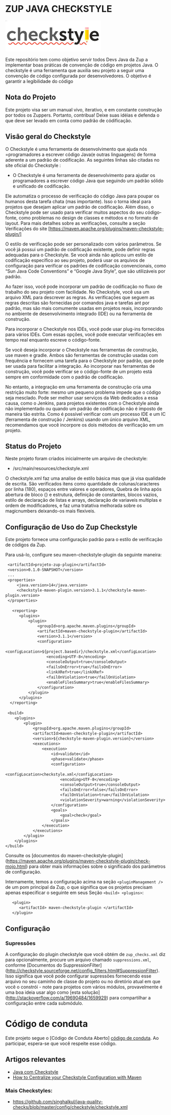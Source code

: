 
# ZUP JAVA CHECKSTYLE
![Checkstyle](imgs/checkstyle.png)

Este repositório tem como objetivo servir todos Devs Java da Zup a implementar boas práticas de convenção de código em projetos Java. O checkstyle é uma ferramenta que auxilia seu projeto a seguir uma convenção de código configurada por desenvolvedores. O objetivo é garantir a legibilidade do código

## Nota do Projeto

Este projeto visa ser um manual vivo, iterativo, e em constante construção por todos os Zuppers.
Portanto, contribua! Deixe suas idéias e defenda o que deve ser levado em conta como padrão de códificação.

## Visão geral do Checkstyle

O Checkstyle é uma ferramenta de desenvolvimento que ajuda nós =programadores a escrever código Java(e outras linguagens) de forma aderente a um padrão de codificação.
As seguintes linhas são citadas no site oficial do Checkstyle :

- O Checkstyle é uma ferramenta de desenvolvimento para ajudar os programadores a escrever código Java que seguindo um padrão sólido e unificado de codificação.

Ele automatiza o processo de verificação do código Java para poupar os humanos desta tarefa chata (mas importante). 
Isso o torna ideal para projetos que desejam aplicar um padrão de codificação.
Além disso, o Checkstyle pode ser usado para verificar muitos aspectos do seu código-fonte, como problemas no design de classes e métodos e no formato de layout. Para mais detalhes sobre as verificações, consulte a seção Verificações do site [https://maven.apache.org/plugins/maven-checkstyle-plugin/]

O estilo de verificação pode ser personalizado com vários parâmetros. 
Se você já possui um padrão de codificação existente, pode definir regras adequadas para o Checkstyle. Se você ainda não aplicou um estilo de codificação específico ao seu projeto, poderá usar os arquivos de configuração para verificar os padrões de codificação convencionais, como “Sun Java Code Conventions” e “Google Java Style”, que são utilizáveis ​​por padrão. 

Ao fazer isso, você pode incorporar um padrão de codificação no fluxo de trabalho do seu projeto com facilidade.
No Checkstyle, você usa um arquivo XML para descrever as regras. As verificações que seguem as regras descritas são fornecidas por comandos java e tarefas ant por padrão, mas são mais comumente usadas em projetos reais, incorporando no ambiente de desenvolvimento integrado (IDE) ou na ferramenta de construção.

Para incorporar o Checkstyle nos IDEs, você pode usar plug-ins fornecidos para vários IDEs. Com essas opções, você pode 
executar verificações em tempo real enquanto escreve o código-fonte.

Se você deseja incorporar o Checkstyle nas ferramentas de construção, use maven e gradle. Ambos são ferramentas de construção usadas com frequência e fornecem uma tarefa para o Checkstyle por padrão, que pode ser usada para facilitar a integração. Ao incorporar nas ferramentas de construção, você pode verificar se o código-fonte de um projeto está sempre em conformidade com o padrão de codificação.

No entanto, a integração em uma ferramenta de construção cria uma restrição muito forte: mesmo um pequeno problema impede que o código seja mesclado. Pode ser melhor usar serviços da Web dedicados a essa causa, como o Jenkins, para projetos existentes com o Checkstyle ainda não implementado ou quando um padrão de codificação não é imposto de maneira tão estrita.
Como é possível verificar com um processo IDE e um IC (ferramenta de construção / Jenkins) usando um único arquivo XML, recomendamos que você incorpore os dois métodos de verificação em um projeto.


## Status do Projeto

Neste projeto foram criados inicialmente um arquivo de checkstyle:
- /src/main/resources/checkstyle.xml


O checkstyle.xml faz uma analise de estilo básica mas que já visa qualidade de escrita.
 São verificados itens como quantidade de colunas/caracteres por linha (180),
 espaços entre valores e operadores, Quebra de linha após abertura de bloco {} e estrutura, definição de constantes, blocos vazios, estilo de declaração de listas e arrays, declaração de variaveis multiplas e ordem de modificadores, e faz uma tratativa melhorada sobre os magicnumbers deixando-os mais flexiveis.
 
 

## Configuração de Uso do Zup Checkstyle

Este projeto fornece uma configuração padrão para o estilo de verificação de códigos da Zup.

Para usá-lo, configure seu maven-checkstyle-plugin da seguinte maneira:

````
 <artifactId>projeto-zup-plugin</artifactId>
 <version>0.1.0-SNAPSHOT</version>
 ...
 <properties>
     <java.version>14</java.version>
     <checkstyle-maven-plugin.version>3.1.1</checkstyle-maven-plugin.version>
 </properties>

   <reporting>
      <plugins>
          <plugin>
              <groupId>org.apache.maven.plugins</groupId>
              <artifactId>maven-checkstyle-plugin</artifactId>
              <version>3.1.1</version>
              <configuration>
                  <configLocation>${project.basedir}/checkstyle.xml</configLocation>
                  <encoding>UTF-8</encoding>
                  <consoleOutput>true</consoleOutput>
                  <failsOnError>true</failsOnError>
                  <linkXRef>true</linkXRef>
                  <failOnViolation>true</failOnViolation>
                  <enableFilesSummary>true</enableFilesSummary>
              </configuration>
          </plugin>
      </plugins>
  </reporting>
     
 <build>
    <plugins>
        <plugin>
            <groupId>org.apache.maven.plugins</groupId>
            <artifactId>maven-checkstyle-plugin</artifactId>
            <version>${checkstyle-maven-plugin.version}</version>
            <executions>
                <execution>
                    <id>validate</id>
                    <phase>validate</phase>
                    <configuration>
                        <configLocation>checkstyle.xml</configLocation>
                        <encoding>UTF-8</encoding>
                        <consoleOutput>true</consoleOutput>
                        <failsOnError>false</failsOnError>
                        <failOnViolation>true</failOnViolation>
                        <violationSeverity>warning</violationSeverity>
                    </configuration>
                    <goals>
                        <goal>check</goal>
                    </goals>
                </execution>
            </executions>
        </plugin>
    </plugins>
</build>
````

Consulte os [documentos do maven-checkstyle-plugin] (https://maven.apache.org/plugins/maven-checkstyle-plugin/check-mojo.html) 
para obter mais informações sobre o significado dos parâmetros de configuração.

Internamente, temos a configuração acima na seção `<pluginManagement />` de um 
pom principal da Zup, o que significa que os projetos precisam apenas especificar o seguinte em seus
Seção `<build> <plugins>`:

````
   <plugin>
      <artifactId> maven-checkstyle-plugin </artifactId>
   </plugin>
````

## Configuração

### Supressões

A configuração do plugin checkstyle que você obtém de `zup_checks.xml` diz para 
opcionalmente, procure um arquivo chamado `suppressions.xml`, conforme
[Documentos do SuppressionFilter] (http://checkstyle.sourceforge.net/config_filters.html#SuppressionFilter). 
Isso significa que você pode configurar supressões fornecendo esse arquivo no seu
caminho de classe do projeto ou no diretório atual em que você o constrói - note 
para projetos com vários módulos, provavelmente é uma boa ideia usar algo
como [esta solução] (http://stackoverflow.com/a/19690484/1659929) para compartilhar
a configuração entre cada submódulo.


# Código de conduta
Este projeto segue o [Código de Conduta Aberto] [código de conduta]. Ao participar, espera-se que você respeite esse código.

[código de conduta]: https://github.com/klyff/zup-code-of-conduct/blob/master/code-of-conduct.md

## Artigos relevantes

 - [Java com Checkstyle](https://www.devmedia.com.br/java-com-checkstyle/26043)
 - [How to Centralize your Checkstyle Configuration with Maven](https://codeburst.io/how-to-centralize-your-checkstyle-configuration-with-maven-7575eacd7295)


### Mais Checkstyles:
- https://github.com/singhalkul/java-quality-checks/blob/master/config/checkstyle/checkstyle.xml
